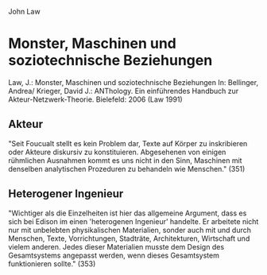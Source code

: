 John Law

Monster, Maschinen und soziotechnische Beziehungen
==================================================

Law, J.:
Monster, Maschinen und soziotechnische Beziehungen
In: Bellinger, Andrea/ Krieger, David J.:
ANThology. Ein einführendes Handbuch zur Akteur-Netzwerk-Theorie.
Bielefeld: 2006
(Law 1991)

Akteur
------
"Seit Foucualt stellt es kein Problem dar, Texte auf Körper zu inskribieren oder Akteure diskursiv zu konstituieren. Abgesehenen von einigen rühmlichen Ausnahmen kommt es uns nicht in den Sinn, Maschinen mit denselben analytischen Prozeduren zu behandeln wie Menschen." (351)

Heterogener Ingenieur
---------------------
"Wichtiger als die Einzelheiten ist hier das allgemeine Argument, dass es sich bei Edison im einen  'heterogenen Ingenieur' handelte. Er arbeitete nicht nur mit unbelebten physikalischen Materialien, sonder auch mit und durch Menschen, Texte, Vorrichtungen, Stadträte, Architekturen, Wirtschaft und vielem anderen. Jedes dieser Materialien musste dem Design des Gesamtsystems angepasst werden, wenn dieses Gesamtsystem funktionieren sollte." (353)
